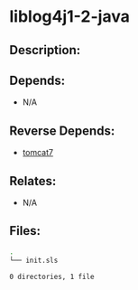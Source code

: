 # liblog4j1-2-java

## Description:



## Depends:

  -  N/A

## Reverse Depends:

  -  [tomcat7](salt/tomcat7)

## Relates:

  -  N/A

## Files:

```bash
.
└── init.sls

0 directories, 1 file
```

